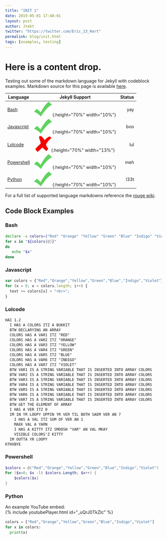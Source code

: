 ```yaml
---
title: "INIT 1"
date: 2019-05-01 17:48:01
layout: post
author: Jtekt
twitter: "https://twitter.com/Eric_23_Hart"
permalink: blog/init.html
tags: [examples, testing]
---
```

# Here is a content drop.

Testing out some of the markdown language for Jekyll with codeblock examples.  Markdown source for this page is available [here](https://raw.githubusercontent.com/Jtekt/dc864.github.io/master/_posts/2019-05-01-INIT-1.md).


 Language | Jekyll Support | Status
--- | :---: | ---:
[Bash](https://www.gnu.org/software/bash/manual/bash.txt) | ![check](/images/checkmark.png){:height="70%" width="10%"} | yay
<a href="https://developer.mozilla.org/en-US/docs/Web/JavaScript/Guide" target = "_blank">Javascript</a> | ![check](/images/checkmark.png){:height="70%" width="10%"} | boo
[Lolcode](https://github.com/justinmeza/lolcode-spec) | ![X](/images/crossmark.png){:height="70%" width="13%"} | lul
[Powershell](https://docs.microsoft.com/en-us/powershell/) |  ![check](/images/checkmark.png){:height="70%" width="10%"} | meh
[Python](https://docs.python.org/3/library/) | ![check](/images/checkmark.png){:height="70%" width="10%"} | l33t

For a full list of supported language markdowns reference the [rouge wiki](https://github.com/jneen/rouge/wiki/List-of-supported-languages-and-lexers).


## Code Block Examples

### Bash
```bash
declare -a colors=("Red" "Orange" "Yellow" "Green" "Blue" "Indigo" "Violet")
for x in "${colors[@]}"
do
   echo "$x"
done
```

### Javascript
```javascript
var colors = {"Red","Orange","Yellow","Green","Blue","Indigo","Violet"}; 
for (x = 0; x < colors.length; i++) { 
  text += colors[x] + "<br>";
}
```

### Lolcode
```lolcode
HAI 1.2
  I HAS A COLORS ITZ A BUKKIT
  BTW DECLARYING AN ARRAY
  COLORS HAS A VAR1 ITZ "RED"
  COLORS HAS A VAR2 ITZ "ORANGE"
  COLORS HAS A VAR3 ITZ "YELLOW"
  COLORS HAS A VAR4 ITZ "GREEN"
  COLORS HAS A VAR5 ITZ "BLUE"
  COLORS HAS A VAR6 ITZ "INDIGO"
  COLORS HAS A VAR7 ITZ "VIOLET"
  BTW VAR1 IS A STRING VARIABLE THAT IS INSERTED INTO ARRAY COLORS
  BTW VAR2 IS A STRING VARIABLE THAT IS INSERTED INTO ARRAY COLORS
  BTW VAR3 IS A STRING VARIABLE THAT IS INSERTED INTO ARRAY COLORS
  BTW VAR4 IS A STRING VARIABLE THAT IS INSERTED INTO ARRAY COLORS
  BTW VAR5 IS A STRING VARIABLE THAT IS INSERTED INTO ARRAY COLORS
  BTW VAR6 IS A STRING VARIABLE THAT IS INSERTED INTO ARRAY COLORS
  BTW VAR7 IS A STRING VARIABLE THAT IS INSERTED INTO ARRAY COLORS
  BTW GET THE ELEMENT OF ARRAY
  I HAS A VER ITZ 0
  IM IN YR LOOPY UPPIN YR VER TIL BOTH SAEM VER AN 7
    I HAS A VAL ITZ SUM OF VER AN 1
    MAEK VAL A YARN
    I HAS A KITTY ITZ SMOOSH "VAR" AN VAL MKAY
    VISIBLE COLORS'Z KITTY
  IM OUTTA YR LOOPY
KTHXBYE
```

### Powershell
```powershell
$colors = @("Red","Orange","Yellow","Green","Blue","Indigo","Violet")
For ($x=0; $x -lt $colors.Length; $x++) {
    $colors[$x]
}
```

### Python
An example YouTube embed:  
{% include youtubePlayer.html id="_uQrJ0TkZlc" %}  
```python
colors = ["Red","Orange","Yellow","Green","Blue","Indigo","Violet"]
for x in colors:
  print(x)
```





